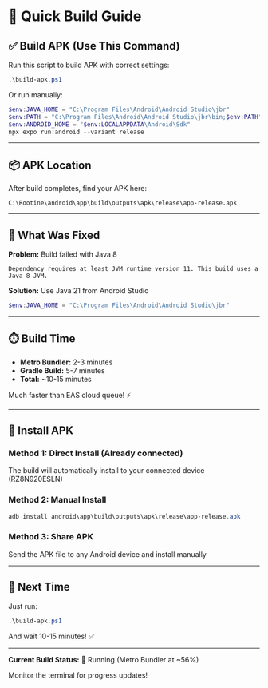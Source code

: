 # 🚀 Quick Build Guide

## ✅ Build APK (Use This Command)

Run this script to build APK with correct settings:

```powershell
.\build-apk.ps1
```

Or run manually:

```powershell
$env:JAVA_HOME = "C:\Program Files\Android\Android Studio\jbr"
$env:PATH = "C:\Program Files\Android\Android Studio\jbr\bin;$env:PATH"
$env:ANDROID_HOME = "$env:LOCALAPPDATA\Android\Sdk"
npx expo run:android --variant release
```

---

## 📦 APK Location

After build completes, find your APK here:

```
C:\Rootine\android\app\build\outputs\apk\release\app-release.apk
```

---

## 🔧 What Was Fixed

**Problem:** Build failed with Java 8
```
Dependency requires at least JVM runtime version 11. This build uses a Java 8 JVM.
```

**Solution:** Use Java 21 from Android Studio
```powershell
$env:JAVA_HOME = "C:\Program Files\Android\Android Studio\jbr"
```

---

## ⏱️ Build Time

- **Metro Bundler:** 2-3 minutes
- **Gradle Build:** 5-7 minutes  
- **Total:** ~10-15 minutes

Much faster than EAS cloud queue! ⚡

---

## 📱 Install APK

### Method 1: Direct Install (Already connected)
The build will automatically install to your connected device (RZ8N920ESLN)

### Method 2: Manual Install
```powershell
adb install android\app\build\outputs\apk\release\app-release.apk
```

### Method 3: Share APK
Send the APK file to any Android device and install manually

---

## 🎯 Next Time

Just run:
```powershell
.\build-apk.ps1
```

And wait 10-15 minutes! ✅

---

**Current Build Status:** 🔄 Running (Metro Bundler at ~56%)

Monitor the terminal for progress updates!
